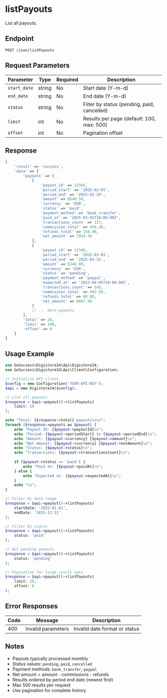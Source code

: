 # listPayouts

List all payouts.

## Endpoint

```
POST /json/listPayouts
```

## Request Parameters

| Parameter | Type | Required | Description |
|-----------|------|----------|-------------|
| `start_date` | string | No | Start date (Y-m-d) |
| `end_date` | string | No | End date (Y-m-d) |
| `status` | string | No | Filter by status (pending, paid, cancelled) |
| `limit` | int | No | Results per page (default: 100, max: 500) |
| `offset` | int | No | Pagination offset |

## Response

```php
[
    'result' => 'success',
    'data' => [
        'payouts' => [
            [
                'payout_id' => 12345,
                'period_start' => '2025-02-01',
                'period_end' => '2025-02-28',
                'amount' => 8540.50,
                'currency' => 'EUR',
                'status' => 'paid',
                'payment_method' => 'bank_transfer',
                'paid_at' => '2025-03-05T10:00:00Z',
                'transactions_count' => 127,
                'commission_total' => 456.20,
                'refunds_total' => 150.00,
                'net_amount' => 7934.30
            ],
            [
                'payout_id' => 12346,
                'period_start' => '2025-03-01',
                'period_end' => '2025-03-31',
                'amount' => 9240.00,
                'currency' => 'EUR',
                'status' => 'pending',
                'payment_method' => 'paypal',
                'expected_at' => '2025-04-05T10:00:00Z',
                'transactions_count' => 145,
                'commission_total' => 492.50,
                'refunds_total' => 80.00,
                'net_amount' => 8667.50
            ]
            // ... more payouts
        ],
        'total' => 24,
        'limit' => 100,
        'offset' => 0
    ]
]
```

## Usage Example

```php
use GoSuccess\Digistore24\Api\Digistore24;
use GoSuccess\Digistore24\Api\Client\Configuration;

// Initialize API client
$config = new Configuration('YOUR-API-KEY');
$api = new Digistore24($config);

// List all payouts
$response = $api->payout()->listPayouts(
    limit: 50
);

echo "Total: {$response->total} payouts\n\n";
foreach ($response->payouts as $payout) {
    echo "Payout ID: {$payout->payoutId}\n";
    echo "Period: {$payout->periodStart} to {$payout->periodEnd}\n";
    echo "Amount: {$payout->currency} {$payout->amount}\n";
    echo "Net Amount: {$payout->currency} {$payout->netAmount}\n";
    echo "Status: {$payout->status}\n";
    echo "Transactions: {$payout->transactionsCount}\n";
    
    if ($payout->status == 'paid') {
        echo "Paid at: {$payout->paidAt}\n";
    } else {
        echo "Expected at: {$payout->expectedAt}\n";
    }
    echo "\n";
}

// Filter by date range
$response = $api->payout()->listPayouts(
    startDate: '2025-01-01',
    endDate: '2025-12-31'
);

// Filter by status
$response = $api->payout()->listPayouts(
    status: 'paid'
);

// Get pending payouts
$response = $api->payout()->listPayouts(
    status: 'pending'
);

// Pagination for large result sets
$response = $api->payout()->listPayouts(
    limit: 20,
    offset: 0
);
```

## Error Responses

| Code | Message | Description |
|------|---------|-------------|
| 400 | Invalid parameters | Invalid date format or status |

## Notes

- Payouts typically processed monthly
- Status values: `pending`, `paid`, `cancelled`
- Payment methods: `bank_transfer`, `paypal`
- Net amount = amount - commissions - refunds
- Results ordered by period end date (newest first)
- Max 500 results per request
- Use pagination for complete history
